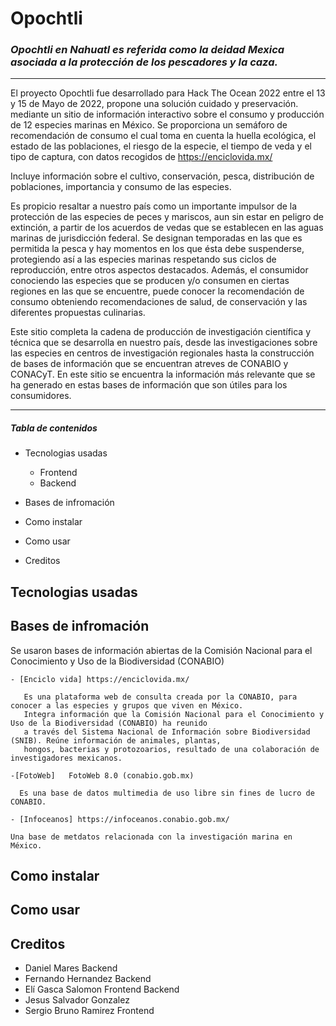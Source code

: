 # Opochtli 
### *_Opochtli en Nahuatl es referida como la deidad Mexica asociada a la protección de los pescadores y la caza._* 
---  
El proyecto Opochtli fue desarrollado para Hack The Ocean 2022 entre el 13 y 15 de Mayo de 2022, propone una solución cuidado y preservación. 
mediante un sitio de información interactivo sobre el consumo y producción de 12 especies marinas en México. Se proporciona un semáforo de 
recomendación de consumo el cual toma en cuenta la huella ecológica, el estado de las poblaciones, el riesgo de la especie, el tiempo de veda 
y el tipo de captura, con datos recogidos de https://enciclovida.mx/ 
  
Incluye información sobre el cultivo, conservación, pesca, distribución de poblaciones, importancia y consumo de las especies.
  

Es propicio resaltar a nuestro país como un importante impulsor de la protección de las especies de peces y mariscos, aun sin 
estar en peligro de extinción, a partir de los acuerdos de vedas que se establecen en las aguas marinas de jurisdicción federal. 
Se designan temporadas en las que es permitida la pesca y hay momentos en los que ésta debe suspenderse, 
protegiendo así a las especies marinas respetando sus ciclos de reproducción, entre otros aspectos destacados. Además, el consumidor
conociendo las especies que se producen y/o consumen en ciertas regiones en las que se encuentre, puede conocer la recomendación de consumo
obteniendo recomendaciones de salud, de conservación y las diferentes propuestas culinarias.
  
Este sitio completa la cadena de producción de investigación científica y técnica que se desarrolla en nuestro país, desde las investigaciones
sobre las especies en centros de investigación regionales hasta la construcción de bases de información que se encuentran atreves de CONABIO y CONACyT.
En este sitio se encuentra la información más relevante que se ha generado en estas bases de información que son útiles para los consumidores.

---
##### Tabla de contenidos

- Tecnologias usadas
  - Frontend
  - Backend

- Bases de infromación 

- Como instalar 

- Como usar

- Creditos



## Tecnologias usadas

## Bases de infromación 

Se usaron bases de información abiertas de la Comisión Nacional para el Conocimiento y Uso de la Biodiversidad (CONABIO) 

    - [Enciclo vida] https://enciclovida.mx/
    
       Es una plataforma web de consulta creada por la CONABIO, para conocer a las especies y grupos que viven en México. 
       Integra información que la Comisión Nacional para el Conocimiento y Uso de la Biodiversidad (CONABIO) ha reunido 
       a través del Sistema Nacional de Información sobre Biodiversidad (SNIB). Reúne información de animales, plantas, 
       hongos, bacterias y protozoarios, resultado de una colaboración de investigadores mexicanos.
       
    -[FotoWeb]   FotoWeb 8.0 (conabio.gob.mx)
      
      Es una base de datos multimedia de uso libre sin fines de lucro de CONABIO.
    
    - [Infoceanos] https://infoceanos.conabio.gob.mx/
    
    Una base de metdatos relacionada con la investigación marina en México.



## Como instalar 


## Como usar


## Creditos

* Daniel Mares Backend
* Fernando Hernandez Backend
* Elí Gasca Salomon Frontend Backend
* Jesus Salvador Gonzalez 
* Sergio Bruno Ramirez Frontend





  

